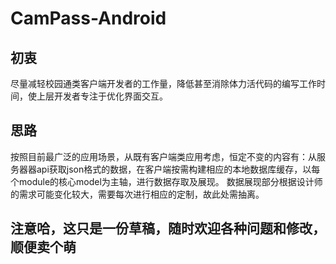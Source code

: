 CamPass-Android
===============

## 初衷
尽量减轻校园通类客户端开发者的工作量，降低甚至消除体力活代码的编写工作时间，使上层开发者专注于优化界面交互。

## 思路
按照目前最广泛的应用场景，从既有客户端类应用考虑，恒定不变的内容有：从服务器器api获取json格式的数据，在客户端按需构建相应的本地数据库缓存，以每个module的核心model为主轴，进行数据存取及展现。
数据展现部分根据设计师的需求可能变化较大，需要每次进行相应的定制，故此处需抽离。

## 注意哈，这只是一份草稿，随时欢迎各种问题和修改，顺便卖个萌